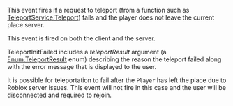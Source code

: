 This event fires if a request to teleport (from a function such as [TeleportService.Teleport](https://developer.roblox.com/api-reference/function/TeleportService/Teleport)) fails and the player does not leave the current place server.

This event is fired on both the client and the server.

TeleportInitFailed includes a *teleportResult* argument (a [Enum.TeleportResult](https://developer.roblox.com/search#stq=TeleportResult) enum) describing the reason the teleport failed along with the error message that is displayed to the user.

It is possible for teleportation to fail after the `Player` has left the place due to Roblox server issues. This event will not fire in this case and the user will be disconnected and required to rejoin.